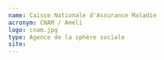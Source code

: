 ```yaml
---
name: Caisse Nationale d'Assurance Maladie
acronym: CNAM / Ameli
logo: cnam.jpg
type: Agence de la sphère sociale
site:
---
```

